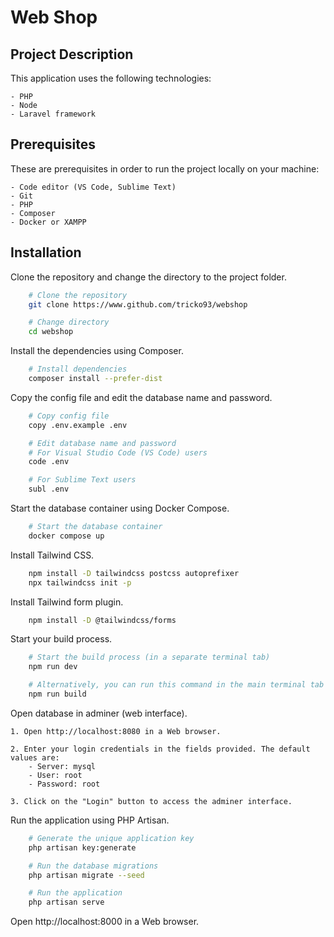 # Web Shop

## Project Description

This application uses the following technologies:

	- PHP
	- Node
	- Laravel framework

## Prerequisites

These are prerequisites in order to run the project locally on your machine:

	- Code editor (VS Code, Sublime Text)
	- Git
	- PHP
	- Composer
	- Docker or XAMPP

## Installation

Clone the repository and change the directory to the project folder.

```sh
	# Clone the repository
	git clone https://www.github.com/tricko93/webshop

	# Change directory
	cd webshop
```

Install the dependencies using Composer.

```sh
	# Install dependencies
	composer install --prefer-dist
```

Copy the config file and edit the database name and password.

```sh
	# Copy config file
	copy .env.example .env

	# Edit database name and password 
	# For Visual Studio Code (VS Code) users
	code .env

	# For Sublime Text users
	subl .env
```

Start the database container using Docker Compose.

```sh
	# Start the database container
	docker compose up
```

Install Tailwind CSS.

```sh
	npm install -D tailwindcss postcss autoprefixer
	npx tailwindcss init -p
```

Install Tailwind form plugin.

```sh
	npm install -D @tailwindcss/forms
```

Start your build process.

```sh
	# Start the build process (in a separate terminal tab)
	npm run dev

	# Alternatively, you can run this command in the main terminal tab
	npm run build
```

Open database in adminer (web interface).

	1. Open http://localhost:8080 in a Web browser.

	2. Enter your login credentials in the fields provided. The default values are:
		- Server: mysql
		- User:	root
		- Password:	root

	3. Click on the "Login" button to access the adminer interface.

Run the application using PHP Artisan.

```sh
	# Generate the unique application key
	php artisan key:generate

	# Run the database migrations
	php artisan migrate --seed

	# Run the application
	php artisan serve
```

Open http://localhost:8000 in a Web browser.
